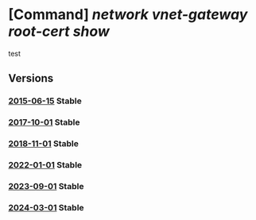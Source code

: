 # [Command] _network vnet-gateway root-cert show_

test

## Versions

### [2015-06-15](/Resources/mgmt-plane/L3N1YnNjcmlwdGlvbnMve30vcmVzb3VyY2Vncm91cHMve30vcHJvdmlkZXJzL21pY3Jvc29mdC5uZXR3b3JrL3ZpcnR1YWxuZXR3b3JrZ2F0ZXdheXMve30=/2015-06-15.xml) **Stable**

<!-- mgmt-plane /subscriptions/{}/resourcegroups/{}/providers/microsoft.network/virtualnetworkgateways/{} 2015-06-15 properties.vpnClientConfiguration.vpnClientRootCertificates[] -->

### [2017-10-01](/Resources/mgmt-plane/L3N1YnNjcmlwdGlvbnMve30vcmVzb3VyY2Vncm91cHMve30vcHJvdmlkZXJzL21pY3Jvc29mdC5uZXR3b3JrL3ZpcnR1YWxuZXR3b3JrZ2F0ZXdheXMve30=/2017-10-01.xml) **Stable**

<!-- mgmt-plane /subscriptions/{}/resourcegroups/{}/providers/microsoft.network/virtualnetworkgateways/{} 2017-10-01 properties.vpnClientConfiguration.vpnClientRootCertificates[] -->

### [2018-11-01](/Resources/mgmt-plane/L3N1YnNjcmlwdGlvbnMve30vcmVzb3VyY2Vncm91cHMve30vcHJvdmlkZXJzL21pY3Jvc29mdC5uZXR3b3JrL3ZpcnR1YWxuZXR3b3JrZ2F0ZXdheXMve30=/2018-11-01.xml) **Stable**

<!-- mgmt-plane /subscriptions/{}/resourcegroups/{}/providers/microsoft.network/virtualnetworkgateways/{} 2018-11-01 properties.vpnClientConfiguration.vpnClientRootCertificates[] -->

### [2022-01-01](/Resources/mgmt-plane/L3N1YnNjcmlwdGlvbnMve30vcmVzb3VyY2Vncm91cHMve30vcHJvdmlkZXJzL21pY3Jvc29mdC5uZXR3b3JrL3ZpcnR1YWxuZXR3b3JrZ2F0ZXdheXMve30=/2022-01-01.xml) **Stable**

<!-- mgmt-plane /subscriptions/{}/resourcegroups/{}/providers/microsoft.network/virtualnetworkgateways/{} 2022-01-01 properties.vpnClientConfiguration.vpnClientRootCertificates[] -->

### [2023-09-01](/Resources/mgmt-plane/L3N1YnNjcmlwdGlvbnMve30vcmVzb3VyY2Vncm91cHMve30vcHJvdmlkZXJzL21pY3Jvc29mdC5uZXR3b3JrL3ZpcnR1YWxuZXR3b3JrZ2F0ZXdheXMve30=/2023-09-01.xml) **Stable**

<!-- mgmt-plane /subscriptions/{}/resourcegroups/{}/providers/microsoft.network/virtualnetworkgateways/{} 2023-09-01 properties.vpnClientConfiguration.vpnClientRootCertificates[] -->

### [2024-03-01](/Resources/mgmt-plane/L3N1YnNjcmlwdGlvbnMve30vcmVzb3VyY2Vncm91cHMve30vcHJvdmlkZXJzL21pY3Jvc29mdC5uZXR3b3JrL3ZpcnR1YWxuZXR3b3JrZ2F0ZXdheXMve30=/2024-03-01.xml) **Stable**

<!-- mgmt-plane /subscriptions/{}/resourcegroups/{}/providers/microsoft.network/virtualnetworkgateways/{} 2024-03-01 properties.vpnClientConfiguration.vpnClientRootCertificates[] -->
